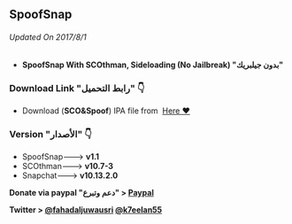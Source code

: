 ## **SpoofSnap**
###### Updated On 2017/8/1
- **SpoofSnap With SCOthman, Sideloading (No Jailbreak) "بدون جيلبريك"**



###  Download Link "رابط التحميل" 👇
 - Download (**SCO&Spoof**) IPA file from  [Here ❤️](https://mega.nz/#!hEUlhRhT!PmopjrmjgZJ1ffDANWMetZfp5tEJJi6JW11X2jA8B2M)


### Version "الأصدار" 👇
- SpoofSnap---> **v1.1**
- SCOthman---> **v10.7-3**
- Snapchat---> **v10.13.2.0**

 **Donate via paypal "دعم وتبرع" > [Paypal](https://www.paypal.me/Spoofsnap)**

**Twitter > [@fahadaljuwausri](https://twitter.com/fahadaljuwausri) [@k7eelan55](https://twitter.com/K7eelan55)**

